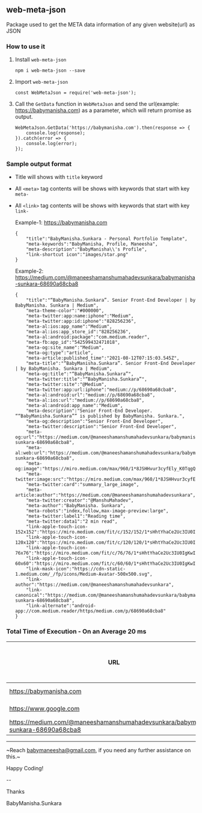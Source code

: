 ## web-meta-json
Package used to get the META data information of any given website(url) as JSON

### How to use it
1. Install `web-meta-json`
    ```
    npm i web-meta-json --save
    ```

2. Import `web-meta-json`
    ```
    const WebMetaJson = require('web-meta-json');
    ```

3. Call the `GetData` function in `WebMetaJson` and send the url(example: https://babymanisha.com) as a parameter, which will return promise as output.
    ```
    WebMetaJson.GetData('https://babymanisha.com').then(response => {
        console.log(response);
    }).catch(error => {
        console.log(error);
    });
    ```
### Sample output format
*   Title will shows with `title` keyword
*   All `<meta>` tag contents will be shows with keywords that start with key `meta-`
*   All `<link>` tag contents will be shows with keywords that start with key `link-`

    Example-1: https://babymanisha.com
    ```
    {
        "title":"BabyManisha.Sunkara - Personal Portfolio Template",
        "meta-keywords":"BabyManisha, Profile, Maneesha",
        "meta-description":"BabyManisha\\'s Profile",
        "link-shortcut icon":"images/star.png"
    }
    ```

    Example-2: https://medium.com/@maneeshamanshumahadevsunkara/babymanisha-sunkara-68690a68cba8
    ```
    {
        "title":"“BabyManisha.Sunkara”. Senior Front-End Developer | by BabyManisha. Sunkara | Medium",
        "meta-theme-color":"#000000",
        "meta-twitter:app:name:iphone":"Medium",
        "meta-twitter:app:id:iphone":"828256236",
        "meta-al:ios:app_name":"Medium",
        "meta-al:ios:app_store_id":"828256236",
        "meta-al:android:package":"com.medium.reader",
        "meta-fb:app_id":"542599432471018",
        "meta-og:site_name":"Medium",
        "meta-og:type":"article",
        "meta-article:published_time":"2021-08-12T07:15:03.545Z",
        "meta-title":"“BabyManisha.Sunkara”. Senior Front-End Developer | by BabyManisha. Sunkara | Medium",
        "meta-og:title":"“BabyManisha.Sunkara”",
        "meta-twitter:title":"“BabyManisha.Sunkara”",
        "meta-twitter:site":"@Medium",
        "meta-twitter:app:url:iphone":"medium://p/68690a68cba8",
        "meta-al:android:url":"medium://p/68690a68cba8",
        "meta-al:ios:url":"medium://p/68690a68cba8",
        "meta-al:android:app_name":"Medium",
        "meta-description":"Senior Front-End Developer. ““BabyManisha.Sunkara”” is published by BabyManisha. Sunkara.",
        "meta-og:description":"Senior Front-End Developer",
        "meta-twitter:description":"Senior Front-End Developer",
        "meta-og:url":"https://medium.com/@maneeshamanshumahadevsunkara/babymanisha-sunkara-68690a68cba8",
        "meta-al:web:url":"https://medium.com/@maneeshamanshumahadevsunkara/babymanisha-sunkara-68690a68cba8",
        "meta-og:image":"https://miro.medium.com/max/960/1*8JSHHvur3cyfEly_K0TqgQ.jpeg",
        "meta-twitter:image:src":"https://miro.medium.com/max/960/1*8JSHHvur3cyfEly_K0TqgQ.jpeg",
        "meta-twitter:card":"summary_large_image",
        "meta-article:author":"https://medium.com/@maneeshamanshumahadevsunkara",
        "meta-twitter:creator":"@ManshuMahadev",
        "meta-author":"BabyManisha. Sunkara",
        "meta-robots":"index,follow,max-image-preview:large",
        "meta-twitter:label1":"Reading time",
        "meta-twitter:data1":"2 min read",
        "link-apple-touch-icon-152x152":"https://miro.medium.com/fit/c/152/152/1*sHhtYhaCe2Uc3IU0IgKwIQ.png",
        "link-apple-touch-icon-120x120":"https://miro.medium.com/fit/c/120/120/1*sHhtYhaCe2Uc3IU0IgKwIQ.png",
        "link-apple-touch-icon-76x76":"https://miro.medium.com/fit/c/76/76/1*sHhtYhaCe2Uc3IU0IgKwIQ.png",
        "link-apple-touch-icon-60x60":"https://miro.medium.com/fit/c/60/60/1*sHhtYhaCe2Uc3IU0IgKwIQ.png",
        "link-mask-icon":"https://cdn-static-1.medium.com/_/fp/icons/Medium-Avatar-500x500.svg",
        "link-author":"https://medium.com/@maneeshamanshumahadevsunkara",
        "link-canonical":"https://medium.com/@maneeshamanshumahadevsunkara/babymanisha-sunkara-68690a68cba8",
        "link-alternate":"android-app://com.medium.reader/https/medium.com/p/68690a68cba8"
    }
    ```

### Total Time of Execution - On an Average 20 ms

| URL                       | URL Load Time | WEB-META-JSON Response Time |
| -----------               | -----------   |-----------                  |
| https://babymanisha.com   | 170 ms        | 200 ms                      |
| https://www.google.com    | 550 ms        | 670 ms                      |
| https://medium.com/@maneeshamanshumahadevsunkara/babymanisha-sunkara-68690a68cba8 | 288 ms | 298 ms |


----

~Reach babymaneesha@gmail.com, if you need any further assistance on this.~

Happy Coding!

--

Thanks

BabyManisha.Sunkara
